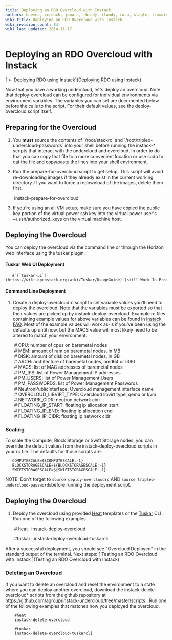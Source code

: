 ```yaml
---
title: Deploying an RDO Overcloud with Instack
authors: bnemec, ccrouch, jomara, rbrady, rlandy, rwsu, slagle, tzumainn
wiki_title: Deploying an RDO Overcloud with Instack
wiki_revision_count: 84
wiki_last_updated: 2014-11-17
---
```


# Deploying an RDO Overcloud with Instack

[ ← Deploying RDO using Instack](Deploying RDO using Instack)

Now that you have a working undercloud, let's deploy an overcloud. Note that deploy-overcloud can be configured for individual environments via environment variables. The variables you can set are documented below before the calls to the script. For their default values, see the deploy-overcloud script itself.

## Preparing for the Overcloud

1. You **must** source the contents of \`/root/stackrc\` and \`/root/tripleo-undercloud-passwords\` into your shell before running the instack-\* scripts that interact with the undercloud and overcloud. In order to do that you can copy that file to a more convenient location or use sudo to cat the file and copy/paste the lines into your shell environment.

2. Run the prepare-for-overcloud script to get setup. This script will avoid re-downloading images if they already exist in the current working directory. If you want to force a redownload of the images, delete them first.

       instack-prepare-for-overcloud

3. If you're using an all VM setup, make sure you have copied the public key portion of the virtual power ssh key into the virtual power user's ~/.ssh/authorized_keys on the virtual machine host.

## Deploying the Overcloud

You can deploy the overcloud via the command line or through the Horizon web interface using the tuskar plugin.

#### Tuskar Web UI Deployment

       #`[`tuskar-ui`](https://wiki.openstack.org/wiki/Tuskar/UsageGuide)`(still Work In Progress)

#### Command Line Deployment

1. Create a deploy-overcloudrc script to set variable values you'll need to deploy the overcloud. Note that the variables must be exported so that their values are picked up by instack-deploy-overcloud. Example rc files containing example values for above variables can be found in [Instack FAQ](http://openstack.redhat.com/Instack_FAQ). Most of the example values will work as-is if you've been using the defaults up until now, but the MACS value will most likely need to be altered to match your environment.

       # CPU: number of cpus on baremetal nodes
       # MEM: amount of ram on baremetal nodes, in MB
       # DISK: amount of disk on baremetal nodes, in GB
       # ARCH: architecture of baremetal nodes, amd64 or i386
       # MACS: list of MAC addresses of baremetal nodes
       # PM_IPS: list of Power Management IP addresses
       # PM_USERS: list of Power Management Users
       # PM_PASSWORDS: list of Power Management Passwords
       # NeutronPublicInterface: Overcloud management interface name
       # OVERCLOUD_LIBVIRT_TYPE: Overcloud libvirt type, qemu or kvm
       # NETWORK_CIDR: neutron network cidr
       # FLOATING_IP_START: floating ip allocation start
       # FLOATING_IP_END: floating ip allocation end
       # FLOATING_IP_CIDR: floating ip network cidr

### Scaling

To scale the Compute, Block Storage or Swift Storage nodes, you can override the default values from the instack-deploy-overcloud scripts in your rc file. The defaults for those scripts are:

       COMPUTESCALE=${COMPUTESCALE:-1}
       BLOCKSTORAGESCALE=${BLOCKSTORAGESCALE:-1}
       SWIFTSTORAGESCALE=${SWIFTSTORAGESCALE:-1}

NOTE: Don't forget to `source deploy-overcloudrc` AND `source tripleo-undercloud-passwords`before running the deployment script.

## Deploying the Overcloud

1. Deploy the overcloud using provided [Heat](https://wiki.openstack.org/wiki/Heat) templates or the [Tuskar](https://wiki.openstack.org/wiki/TripleO/Tuskar) CLI . Run one of the following examples.

       # heat
        instack-deploy-overcloud

       #tuskar
        instack-deploy-overcloud-tuskarcli

After a successful deployment, you should see "Overcloud Deployed" in the standard output of the terminal. Next steps: [ Testing an RDO Overcloud with Instack ](Testing an RDO Overcloud with Instack)

### Deleting an Overcloud

If you want to delete an overcloud and reset the environment to a state where you can deploy another overcloud, download the instack-delete-overcloud\* scripts from the github repository at <https://github.com/agroup/instack-undercloud/tree/master/scripts> . Run one of the following examples that matches how you deployed the overcloud.

        #heat
        instack-delete-overcloud

        #tuskar
        instack-delete-overcloud-tuskarcli
